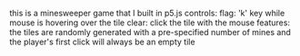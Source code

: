 this is a minesweeper game that I built in p5.js
controls:
  flag: 'k' key while mouse is hovering over the tile
  clear: click the tile with the mouse
features:
  the tiles are randomly generated with a pre-specified number of mines and the player's first click will always be an empty tile
 

